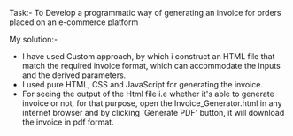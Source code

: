 Task:- To Develop a programmatic way of generating an invoice for orders placed on an e-commerce platform

My solution:-
* I have used Custom approach, by which i construct an HTML file that match the required invoice
format, which can accommodate the inputs and the derived parameters.
* I used pure HTML, CSS and JavaScript for generating the invoice.
* For seeing the output of the Html file i.e whether it's able to generate invoice or not, for that purpose,
open the Invoice_Generator.html in any internet browser and by clicking 'Generate PDF' button, it will download
the invoice in pdf format.
